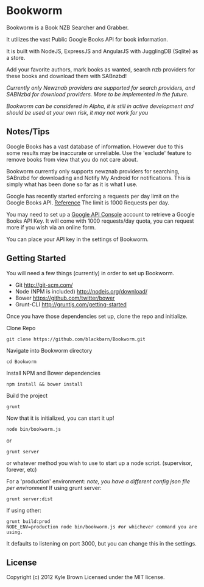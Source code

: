# Bookworm

Bookworm is a Book NZB Searcher and Grabber.

It utilizes the vast Public Google Books API for book information.

It is built with NodeJS, ExpressJS and AngularJS with JugglingDB (Sqlite) as a store.

Add your favorite authors, mark books as wanted, search nzb providers for these books and download them with SABnzbd!

_Currently only Newznab providers are supported for search providers, and SABNzbd for download providers. More to be implemented in the future._

_Bookworm can be considered in Alpha, it is still in active development and should be used at your own risk, it may not work for you_

## Notes/Tips

Google Books has a vast database of information. However due to this some results may be inaccurate or unreliable. Use the 'exclude' feature to remove books from view that you do not care about.

Bookworm currently only supports newznab providers for searching, SABnzbd for downloading and Notify My Android for notifications. This is simply what has been done so far as it is what I use.

Google has recently started enforcing a requests per day limit on the Google Books API.
[Reference](http://productforums.google.com/forum/#!msg/books-api/64GYbc9sRW4/jD8CNdpcPhMJ)
The limit is 1000 Requests per day.

You may need to set up a [Google API Console](https://code.google.com/apis/console/) account to retrieve a Google Books API Key.
It will come with 1000 requests/day quota, you can request more if you wish via an online form.

You can place your API key in the settings of Bookworm.

## Getting Started

You will need a few things (currently) in order to set up Bookworm.

* Git http://git-scm.com/
* Node (NPM is included) http://nodejs.org/download/
* Bower https://github.com/twitter/bower
* Grunt-CLI http://gruntjs.com/getting-started

Once you have those dependencies set up, clone the repo and initialize.

Clone Repo
```
git clone https://github.com/blackbarn/Bookworm.git
```
Navigate into Bookworm directory
```
cd Bookworm
```
Install NPM and Bower dependencies
```
npm install && bower install
```
Build the project
```
grunt
```

Now that it is initialized, you can start it up!
```
node bin/bookworm.js
```
or
```
grunt server
```
or whatever method you wish to use to start up a node script. (supervisor, forever, etc)

For a 'production' environment:
_note, you have a different config json file per environment_
If using grunt server:
```
grunt server:dist
```

If using other:
```
grunt build:prod
NODE_ENV=production node bin/bookworm.js #or whichever command you are using.
```

It defaults to listening on port 3000, but you can change this in the settings.

## License
Copyright (c) 2012 Kyle Brown
Licensed under the MIT license.
